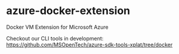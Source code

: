 azure-docker-extension
======================

Docker VM Extension for Microsoft Azure

Checkout our CLI tools in development: https://github.com/MSOpenTech/azure-sdk-tools-xplat/tree/docker
